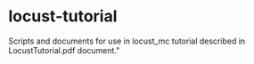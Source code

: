 # locust-tutorial
Scripts and documents for use in locust_mc tutorial described in LocustTutorial.pdf document."
